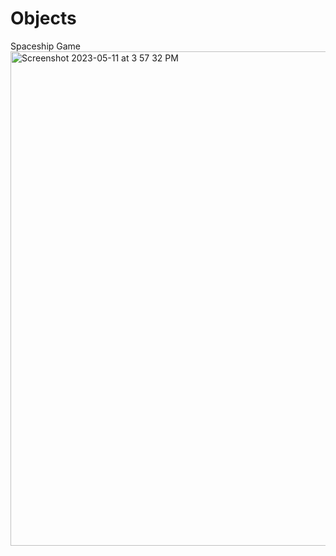# Objects
 Spaceship Game
<img width="791" alt="Screenshot 2023-05-11 at 3 57 32 PM" src="https://github.com/jrmoren0/Objects-/assets/70977970/584f2a01-216a-4e0f-8413-602ea659af57">
